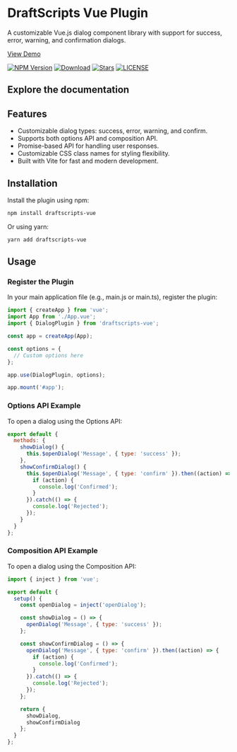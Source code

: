 # DraftScripts Vue Plugin

A customizable Vue.js dialog component library with support for success, error, warning, and confirmation dialogs.

[View Demo](https://draftscripts-vue.vercel.app/)

[![NPM Version](https://img.shields.io/npm/v/draftscripts-vue)](https://www.npmjs.com/package/draftscripts-vue)
[![Download](https://img.shields.io/npm/dm/draftscripts-vue)](https://www.npmjs.com/package/draftscripts-vue)
[![Stars](https://img.shields.io/github/stars/kzamanbd/draftscripts-vue.svg?style=flat-square)](https://github.com/kzamanbd/draftscripts-vue/stargazers)
[![LICENSE](https://img.shields.io/npm/l/draftscripts-vue)](https://github.com/kzamanbd/draftscripts-vue/blob/master/LICENSE)

## Explore the documentation

## Features

- Customizable dialog types: success, error, warning, and confirm.
- Supports both options API and composition API.
- Promise-based API for handling user responses.
- Customizable CSS class names for styling flexibility.
- Built with Vite for fast and modern development.

## Installation

Install the plugin using npm:

```sh
npm install draftscripts-vue
```

Or using yarn:

```sh
yarn add draftscripts-vue
```

## Usage

### Register the Plugin

In your main application file (e.g., main.js or main.ts), register the plugin:

```js
import { createApp } from 'vue';
import App from './App.vue';
import { DialogPlugin } from 'draftscripts-vue';

const app = createApp(App);

const options = {
  // Custom options here
};

app.use(DialogPlugin, options);

app.mount('#app');

```

### Options API Example

To open a dialog using the Options API:

```js
export default {
  methods: {
    showDialog() {
      this.$openDialog('Message', { type: 'success' });
    },
    showConfirmDialog() {
      this.$openDialog('Message', { type: 'confirm' }).then((action) => {
        if (action) {
          console.log('Confirmed');
        }
      }).catch(() => {
        console.log('Rejected');
      });
    }
  }
};

```

### Composition API Example

To open a dialog using the Composition API:

```js
import { inject } from 'vue';

export default {
  setup() {
    const openDialog = inject('openDialog');

    const showDialog = () => {
      openDialog('Message', { type: 'success' });
    };

    const showConfirmDialog = () => {
      openDialog('Message', { type: 'confirm' }).then((action) => {
        if (action) {
          console.log('Confirmed');
        }
      }).catch(() => {
        console.log('Rejected');
      });
    };

    return {
      showDialog,
      showConfirmDialog
    };
  }
};
    
```
